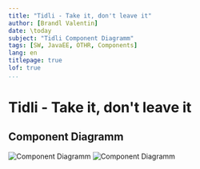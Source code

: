```yaml
---
title: "Tidli - Take it, don't leave it"
author: [Brandl Valentin]
date: \today
subject: "Tidli Component Diagramm"
tags: [SW, JavaEE, OTHR, Components]
lang: en
titlepage: true
lof: true
...
```


# Tidli - Take it, don't leave it

## Component Diagramm

![Component Diagramm](./components_umlet.png)
![Component Diagramm](./services.png)
